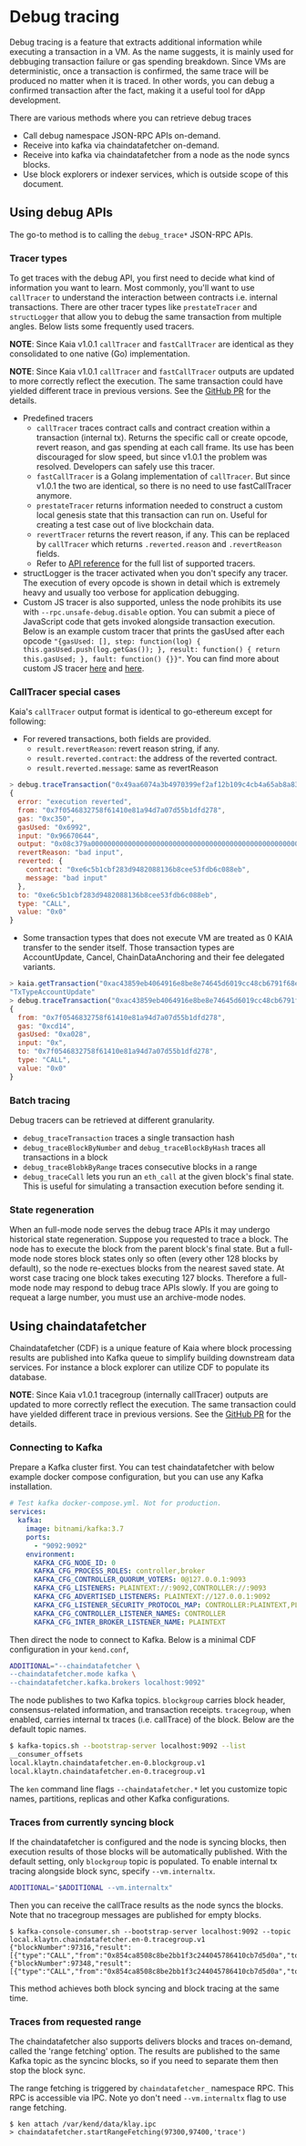 # Debug tracing

Debug tracing is a feature that extracts additional information while executing a transaction in a VM. As the name suggests, it is mainly used for debbuging transaction failure or gas spending breakdown. Since VMs are deterministic, once a transaction is confirmed, the same trace will be produced no matter when it is traced. In other words, you can debug a confirmed transaction after the fact, making it a useful tool for dApp development.

There are various methods where you can retrieve debug traces

- Call debug namespace JSON-RPC APIs on-demand.
- Receive into kafka via chaindatafetcher on-demand.
- Receive into kafka via chaindatafetcher from a node as the node syncs blocks.
- Use block explorers or indexer services, which is outside scope of this document.

## Using debug APIs

The go-to method is to calling the `debug_trace*` JSON-RPC APIs.

### Tracer types

To get traces with the debug API, you first need to decide what kind of information you want to learn. Most commonly, you'll want to use `callTracer` to understand the interaction between contracts i.e. internal transactions. There are other tracer types like `prestateTracer` and `structLogger` that allow you to debug the same transaction from multiple angles. Below lists some frequently used tracers.

**NOTE**: Since Kaia v1.0.1 `callTracer` and `fastCallTracer` are identical as they consolidated to one native (Go) implementation.

**NOTE**: Since Kaia v1.0.1 `callTracer` and `fastCallTracer` outputs are updated to more correctly reflect the execution. The same transaction could have yielded different trace in previous versions. See the [GitHub PR](https://github.com/kaiachain/kaia/pull/15) for the details.

- Predefined tracers
  - `callTracer` traces contract calls and contract creation within a transaction (internal tx). Returns the specific call or create opcode, revert reason, and gas spending at each call frame. Its use has been discouraged for slow speed, but since v1.0.1 the problem was resolved. Developers can safely use this tracer.
  - `fastCallTracer` is a Golang implementation of `callTracer`. But since v1.0.1 the two are identical, so there is no need to use fastCallTracer anymore.
  - `prestateTracer` returns information needed to construct a custom local genesis state that this transaction can run on. Useful for creating a test case out of live blockchain data.
  - `revertTracer` returns the revert reason, if any. This can be replaced by `callTracer` which returns `.reverted.reason` and `.revertReason` fields.
  - Refer to [API reference](../../references/json-rpc/debug/trace-transaction) for the full list of supported tracers.
- structLogger is the tracer activated when you don't specify any tracer. The execution of every opcode is shown in detail which is extremely heavy and usually too verbose for application debugging.
- Custom JS tracer is also supported, unless the node prohibits its use with `--rpc.unsafe-debug.disable` option. You can submit a piece of JavaScript code that gets invoked alongside transaction execution. Below is an example custom tracer that prints the gasUsed after each opcode `"{gasUsed: [], step: function(log) { this.gasUsed.push(log.getGas()); }, result: function() { return this.gasUsed; }, fault: function() {}}"`. You can find more about custom JS tracer [here](https://docs.chainstack.com/reference/custom-js-tracing-ethereum) and [here](https://geth.ethereum.org/docs/developers/evm-tracing/custom-tracer).

### CallTracer special cases

Kaia's `callTracer` output format is identical to go-ethereum except for following:

- For revered transactions, both fields are provided.
  - `result.revertReason`: revert reason string, if any.
  - `result.reverted.contract`: the address of the reverted contract.
  - `result.reverted.message`: same as revertReason

```js
> debug.traceTransaction("0x49aa6074a3b4970399ef2af12b109c4cb4a65ab8a833d1540e4cefa657a3c0c7", {tracer: "callTracer"})
{
  error: "execution reverted",
  from: "0x7f0546832758f61410e81a94d7a07d55b1dfd278",
  gas: "0xc350",
  gasUsed: "0x6992",
  input: "0x96670644",
  output: "0x08c379a00000000000000000000000000000000000000000000000000000000000000020000000000000000000000000000000000000000000000000000000000000000962616420696e7075740000000000000000000000000000000000000000000000",
  revertReason: "bad input",
  reverted: {
    contract: "0xe6c5b1cbf283d9482088136b8cee53fdb6c088eb",
    message: "bad input"
  },
  to: "0xe6c5b1cbf283d9482088136b8cee53fdb6c088eb",
  type: "CALL",
  value: "0x0"
}
```

- Some transaction types that does not execute VM are treated as 0 KAIA transfer to the sender itself. Those transaction types are AccountUpdate, Cancel, ChainDataAnchoring and their fee delegated variants.

```js
> kaia.getTransaction("0xac43859eb4064916e8be8e74645d6019cc48cb6791f68ea21d42ead6bba569b5").type
"TxTypeAccountUpdate"
> debug.traceTransaction("0xac43859eb4064916e8be8e74645d6019cc48cb6791f68ea21d42ead6bba569b5", {tracer: "callTracer"})
{
  from: "0x7f0546832758f61410e81a94d7a07d55b1dfd278",
  gas: "0xcd14",
  gasUsed: "0xa028",
  input: "0x",
  to: "0x7f0546832758f61410e81a94d7a07d55b1dfd278",
  type: "CALL",
  value: "0x0"
}
```

### Batch tracing

Debug tracers can be retrieved at different granularity.

- `debug_traceTransaction` traces a single transaction hash
- `debug_traceBlockByNumber` and `debug_traceBlockByHash` traces all transactions in a block
- `debug_traceBlobkByRange` traces consecutive blocks in a range
- `debug_traceCall` lets you run an `eth_call` at the given block's final state. This is useful for simulating a transaction execution before sending it.

### State regeneration

When an full-mode node serves the debug trace APIs it may undergo historical state regeneration. Suppose you requested to trace a block. The node has to execute the block from the parent block's final state. But a full-mode node stores block states only so often (every other 128 blocks by default), so the node re-exectues blocks from the nearest saved state. At worst case tracing one block takes executing 127 blocks. Therefore a full-mode node may respond to debug trace APIs slowly. If you are going to requeat a large number, you must use an archive-mode nodes.

## Using chaindatafetcher

Chaindatafetcher (CDF) is a unique feature of Kaia where block processing results are published into Kafka queue to simplify building downstream data services. For instance a block explorer can utilize CDF to populate its database.

**NOTE**: Since Kaia v1.0.1 tracegroup (internally callTracer) outputs are updated to more correctly reflect the execution. The same transaction could have yielded different trace in previous versions. See the [GitHub PR](https://github.com/kaiachain/kaia/pull/15) for the details.

### Connecting to Kafka

Prepare a Kafka cluster first. You can test chaindatafetcher with below example docker compose configuration, but you can use any Kafka installation.

```yaml
# Test kafka docker-compose.yml. Not for production.
services:
  kafka:
    image: bitnami/kafka:3.7
    ports:
      - "9092:9092"
    environment:
      KAFKA_CFG_NODE_ID: 0
      KAFKA_CFG_PROCESS_ROLES: controller,broker
      KAFKA_CFG_CONTROLLER_QUORUM_VOTERS: 0@127.0.0.1:9093
      KAFKA_CFG_LISTENERS: PLAINTEXT://:9092,CONTROLLER://:9093
      KAFKA_CFG_ADVERTISED_LISTENERS: PLAINTEXT://127.0.0.1:9092
      KAFKA_CFG_LISTENER_SECURITY_PROTOCOL_MAP: CONTROLLER:PLAINTEXT,PLAINTEXT:PLAINTEXT
      KAFKA_CFG_CONTROLLER_LISTENER_NAMES: CONTROLLER
      KAFKA_CFG_INTER_BROKER_LISTENER_NAME: PLAINTEXT
```

Then direct the node to connect to Kafka. Below is a minimal CDF configuration in your `kend.conf`,

```sh
ADDITIONAL="--chaindatafetcher \
--chaindatafetcher.mode kafka \
--chaindatafetcher.kafka.brokers localhost:9092"
```

The node publishes to two Kafka topics. `blockgroup` carries block header, consensus-related information, and transaction receipts. `tracegroup`, when enabled, carries internal tx traces (i.e. callTrace) of the block. Below are the default topic names.

```sh
$ kafka-topics.sh --bootstrap-server localhost:9092 --list
__consumer_offsets
local.klaytn.chaindatafetcher.en-0.blockgroup.v1
local.klaytn.chaindatafetcher.en-0.tracegroup.v1
```

The `ken` command line flags `--chaindatafetcher.*` let you customize topic names, partitions, replicas and other Kafka configurations.

### Traces from currently syncing block

If the chaindatafetcher is configured and the node is syncing blocks, then execution results of those blocks will be automatically published. With the default setting, only `blockgroup` topic is populated. To enable internal tx tracing alongside block sync, specify `--vm.internaltx`.

```sh
ADDITIONAL="$ADDITIONAL --vm.internaltx"
```

Then you can receive the callTrace results as the node syncs the blocks. Note that no tracegroup messages are published for empty blocks.

```
$ kafka-console-consumer.sh --bootstrap-server localhost:9092 --topic local.klaytn.chaindatafetcher.en-0.tracegroup.v1
{"blockNumber":97316,"result":[{"type":"CALL","from":"0x854ca8508c8be2bb1f3c244045786410cb7d5d0a","to":"0xda65c2761c358cd14cb82a4e5fc81e9debce6942","value":"0xde0b6b3a7640000","gas":"0x989680","gasUsed":"0x5208","error":""}]}
{"blockNumber":97348,"result":[{"type":"CALL","from":"0x854ca8508c8be2bb1f3c244045786410cb7d5d0a","to":"0x75779e1c1436bc2e81db7fb32f9b9d193d945146","value":"0xde0b6b3a7640000","gas":"0x989680","gasUsed":"0x5208","error":""}]}
```

This method achieves both block syncing and block tracing at the same time.

### Traces from requested range

The chaindatafetcher also supports delivers blocks and traces on-demand, called the 'range fetching' option. The results are published to the same Kafka topic as the syncinc blocks, so if you need to separate them then stop the block sync.

The range fetching is triggered by `chaindatafetcher_` namespace RPC. This RPC is accessible via IPC. Note yo don't need `--vm.internaltx` flag to use range fetching.

```
$ ken attach /var/kend/data/klay.ipc
> chaindatafetcher.startRangeFetching(97300,97400,'trace')
```
